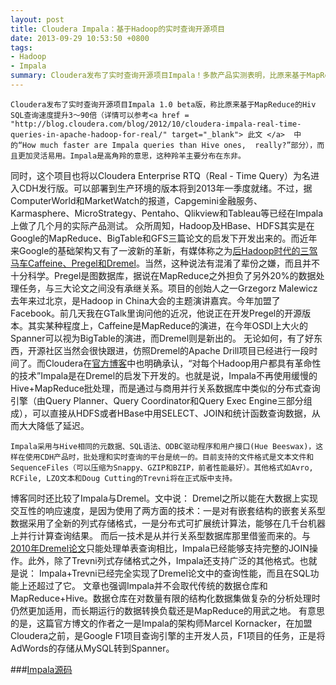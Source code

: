 ```yaml
---
layout: post
title: Cloudera Impala：基于Hadoop的实时查询开源项目
date: 2013-09-29 10:53:50 +0800
tags: 
- Hadoop
- Impala 
summary: Cloudera发布了实时查询开源项目Impala！多款产品实测表明，比原来基于MapReduce的Hive SQL查询速度提升3～90倍。Impala是Google Dremel的模仿，但在SQL功能上青出于蓝胜于蓝。
---
```

    Cloudera发布了实时查询开源项目Impala 1.0 beta版，称比原来基于MapReduce的Hiv SQL查询速度提升3～90倍（详情可以参考<a href = "http://blog.cloudera.com/blog/2012/10/cloudera-impala-real-time-queries-in-apache-hadoop-for-real/" target="_blank"> 此文 </a>  中的“How much faster are Impala queries than Hive ones,  really?”部分），而且更加灵活易用。Impala是高角羚的意思，这种羚羊主要分布在东非。
同时，这个项目也将以Cloudera Enterprise RTQ（Real - Time Query）为名进入CDH发行版。可以部署到生产环境的版本将到2013年一季度就绪。不过，据ComputerWorld和MarketWatch的报道，Capgemini金融服务、Karmasphere、MicroStrategy、Pentaho、Qlikview和Tableau等已经在Impala上做了几个月的实际产品测试。
众所周知，Hadoop及HBase、HDFS其实是在Google的MapReduce、BigTable和GFS三篇论文的启发下开发出来的。而近年来Google的基础架构又有了一波新的革新，有媒体称之为[后Hadoop时代的三驾马车Caffeine、Pregel和Dremel][1]。当然，这种说法有混淆了辈份之嫌，而且并不十分科学。Pregel是图数据库，据说在MapReduce之外担负了另外20%的数据处理任务，与三大论文之间没有承继关系。项目的创始人之一Grzegorz Malewicz去年来过北京，是Hadoop in China大会的主题演讲嘉宾。今年加盟了Facebook。前几天我在GTalk里询问他的近况，他说正在开发Pregel的开源版本。其实某种程度上，Caffeine是MapReduce的演进，在今年OSDI上大火的Spanner可以视为BigTable的演进，而Dremel则是新出的。
    无论如何，有了好东西，开源社区当然会很快跟进，仿照Dremel的Apache Drill项目已经进行一段时间了。而Cloudera在[官方博客][2]中也明确承认，“对每个Hadoop用户都具有革命性的技术”Impala是在Dremel的启发下开发的。也就是说，Impala不再使用缓慢的Hive+MapReduce批处理，而是通过与商用并行关系数据库中类似的分布式查询引擎（由Query Planner、Query Coordinator和Query Exec Engine三部分组成），可以直接从HDFS或者HBase中用SELECT、JOIN和统计函数查询数据，从而大大降低了延迟。

    Impala采用与Hive相同的元数据、SQL语法、ODBC驱动程序和用户接口(Hue Beeswax)，这样在使用CDH产品时，批处理和实时查询的平台是统一的。目前支持的文件格式是文本文件和SequenceFiles（可以压缩为Snappy、GZIP和BZIP，前者性能最好）。其他格式如Avro, RCFile, LZO文本和Doug Cutting的Trevni将在正式版中支持。
博客同时还比较了Impala与Dremel。文中说： 
Dremel之所以能在大数据上实现交互性的响应速度，是因为使用了两方面的技术：一是对有嵌套结构的嵌套关系型数据采用了全新的列式存储格式，一是分布式可扩展统计算法，能够在几千台机器上并行计算查询结果。
而后一技术是从并行关系型数据库那里借鉴而来的。与[2010年Dremel论文][3]只能处理单表查询相比，Impala已经能够支持完整的JOIN操作。此外，除了Trevni列式存储格式之外，Impala还支持广泛的其他格式。也就是说： 
Impala+Trevni已经完全实现了Dremel论文中的查询性能，而且在SQL功能上还超过了它。 
    文章也强调Impala并不会取代传统的数据仓库和MapReduce+Hive。数据仓库在对数量有限的结构化数据集做复杂的分析处理时仍然更加适用，而长期运行的数据转换负载还是MapReduce的用武之地。
    有意思的是，这篇官方博文的作者之一是Impala的架构师Marcel Kornacker，在加盟Cloudera之前，是Google F1项目查询引擎的主开发人员，F1项目的任务，正是将AdWords的存储从MySQL转到Spanner。

###[Impala源码][4]





[1]:http://www.csdn.net/article/2012-08-21/2808870-Google-Hadoop-versus-Dremel 
[2]:http://blog.cloudera.com/blog/2012/10/cloudera-impala-real-time-queries-in-apache-hadoop-for-real/
[3]:http://research.google.com/pubs/pub36632.html
[4]:https://github.com/cloudera/impala

